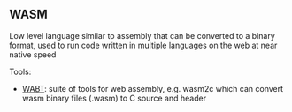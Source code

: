 WASM
-
Low level language similar to assembly that can be converted to a binary format, used to run code written in multiple languages on the web at near native speed  


Tools:
- [WABT](https://github.com/WebAssembly/wabt): suite of tools for web assembly, e.g. wasm2c which can convert wasm binary files (.wasm) to C source and header
